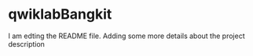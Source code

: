 # qwiklabBangkit
I am edting the README file. Adding some more details about the project description
